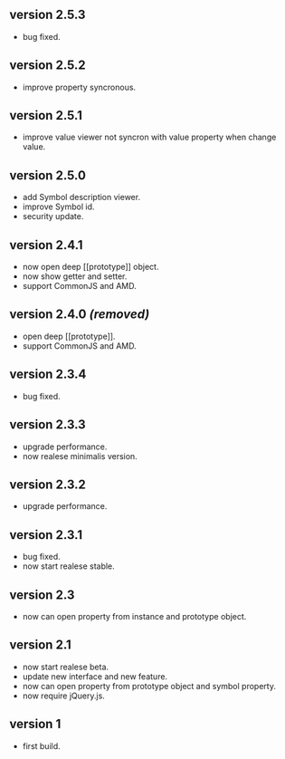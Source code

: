 ## version 2.5.3
- bug fixed.

## version 2.5.2
- improve property syncronous.

## version 2.5.1
- improve value viewer not syncron with value property when change value.

## version 2.5.0
- add Symbol description viewer.
- improve Symbol id.
- security update.

## version 2.4.1
- now open deep [[prototype]] object.
- now show getter and setter.
- support CommonJS and AMD.

## version 2.4.0 _(removed)_
- open deep  [[prototype]].
- support CommonJS and AMD.

## version 2.3.4
- bug fixed.

## version 2.3.3
- upgrade performance.
- now realese minimalis version.

## version 2.3.2
- upgrade performance.

## version 2.3.1
- bug fixed.
- now start realese stable.

## version 2.3
- now can open property from instance and prototype object.

## version 2.1
- now start realese beta.
- update new interface and new feature.
- now can open property from prototype object and symbol property.
- now require jQuery.js.

## version 1
- first build.
